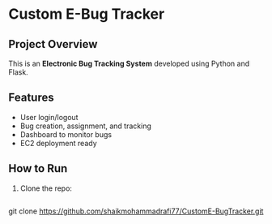 # Custom E-Bug Tracker

## Project Overview
This is an **Electronic Bug Tracking System** developed using Python and Flask.

## Features
- User login/logout
- Bug creation, assignment, and tracking
- Dashboard to monitor bugs
- EC2 deployment ready

## How to Run
1. Clone the repo:
   ```bash
  git clone  https://github.com/shaikmohammadrafi77/CustomE-BugTracker.git

